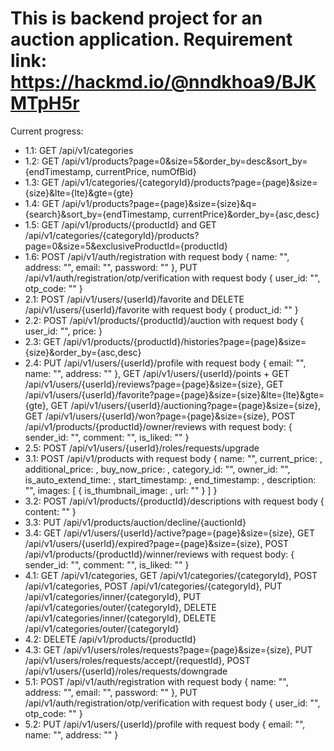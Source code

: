 # This is backend project for an auction application. Requirement link: https://hackmd.io/@nndkhoa9/BJKMTpH5r

Current progress: 
- 1.1: GET /api/v1/categories
- 1.2: GET /api/v1/products?page=0&size=5&order_by=desc&sort_by={endTimestamp, currentPrice, numOfBid}
- 1.3: GET /api/v1/categories/{categoryId}/products?page={page}&size={size}&lte={lte}&gte={gte}
- 1.4: GET /api/v1/products?page={page}&size={size}&q={search}&sort_by={endTimestamp, currentPrice}&order_by={asc,desc}
- 1.5: GET /api/v1/products/{productId} and GET /api/v1/categories/{categoryId}/products?page=0&size=5&exclusiveProductId={productId}
- 1.6: POST /api/v1/auth/registration with request body { name: "", address: "", email: "", password: "" }, PUT /api/v1/auth/registration/otp/verification with request body { user_id: "", otp_code: "" }
- 2.1: POST /api/v1/users/{userId}/favorite and DELETE /api/v1/users/{userId}/favorite with request body { product_id: "" }
- 2.2: POST /api/v1/products/{productId}/auction with request body { user_id: "", price: }
- 2.3: GET /api/v1/products/{productId}/histories?page={page}&size={size}&order_by={asc,desc}
- 2.4: PUT /api/v1/users/{userId}/profile with request body { email: "", name: "", address: "" }, GET /api/v1/users/{userId}/points + GET /api/v1/users/{userId}/reviews?page={page}&size={size}, GET /api/v1/users/{userId}/favorite?page={page}&size={size}&lte={lte}&gte={gte}, GET /api/v1/users/{userId}/auctioning?page={page}&size={size}, GET /api/v1/users/{userId}/won?page={page}&size={size}, POST /api/v1/products/{productId}/owner/reviews with request body: { sender_id: "", comment: "", is_liked: "" }
- 2.5: POST /api/v1/users/{userId}/roles/requests/upgrade
- 3.1: POST /api/v1/products with request body { name: "", current_price: , additional_price: , buy_now_price: , category_id: "", owner_id: "", is_auto_extend_time: , start_timestamp: , end_timestamp: , description: "", images: [ { is_thumbnail_image: , url: "" } ] }
- 3.2: POST /api/v1/products/{productId}/descriptions with request body { content: "" }
- 3.3: PUT /api/v1/products/auction/decline/{auctionId} 
- 3.4: GET /api/v1/users/{userId}/active?page={page}&size={size}, GET /api/v1/users/{userId}/expired?page={page}&size={size}, POST /api/v1/products/{productId}/winner/reviews with request body: { sender_id: "", comment: "", is_liked: "" }
- 4.1: GET /api/v1/categories, GET /api/v1/categories/{categoryId}, POST /api/v1/categories, POST /api/v1/categories/{categoryId}, PUT /api/v1/categories/inner/{categoryId}, PUT /api/v1/categories/outer/{categoryId}, DELETE /api/v1/categories/inner/{categoryId}, DELETE /api/v1/categories/outer/{categoryId}
- 4.2: DELETE /api/v1/products/{productId}
- 4.3: GET /api/v1/users/roles/requests?page={page}&size={size}, PUT /api/v1/users/roles/requests/accept/{requestId}, POST /api/v1/users/{userId}/roles/requests/downgrade
- 5.1: POST /api/v1/auth/registration with request body { name: "", address: "", email: "", password: "" }, PUT /api/v1/auth/registration/otp/verification with request body { user_id: "", otp_code: "" }
- 5.2: PUT /api/v1/users/{userId}/profile with request body { email: "", name: "", address: "" }